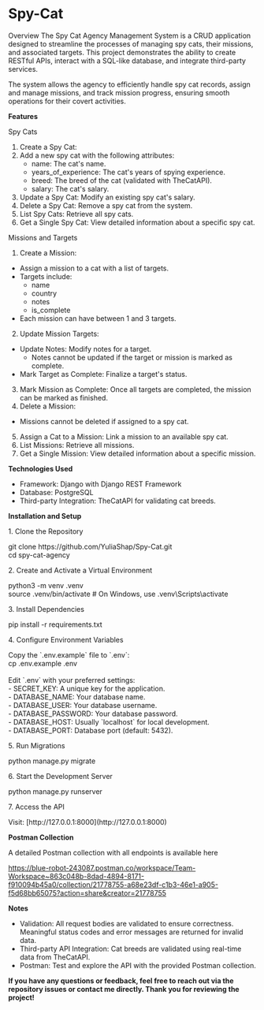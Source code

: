 # Spy-Cat

Overview
The Spy Cat Agency Management System is a CRUD application designed to streamline the processes of managing spy cats, their missions, and associated targets. This project demonstrates the ability to create RESTful APIs, interact with a SQL-like database, and integrate third-party services.

The system allows the agency to efficiently handle spy cat records, assign and manage missions, and track mission progress, ensuring smooth operations for their covert activities.

<b>Features</b><p>
Spy Cats<p>
1. Create a Spy Cat: 
2. Add a new spy cat with the following attributes:
   - name: The cat's name.
   - years_of_experience: The cat's years of spying experience.
   - breed: The breed of the cat (validated with TheCatAPI).
   - salary: The cat's salary.
3. Update a Spy Cat: Modify an existing spy cat's salary.
4. Delete a Spy Cat: Remove a spy cat from the system.
5. List Spy Cats: Retrieve all spy cats.
6. Get a Single Spy Cat: View detailed information about a specific spy cat.<p>

Missions and Targets<p>
1. Create a Mission:
- Assign a mission to a cat with a list of targets.
- Targets include:
   - name
   - country
   - notes
   - is_complete
- Each mission can have between 1 and 3 targets.
2. Update Mission Targets:
- Update Notes: Modify notes for a target.
  - Notes cannot be updated if the target or mission is marked as complete.
- Mark Target as Complete: Finalize a target's status.
3. Mark Mission as Complete: Once all targets are completed, the mission can be marked as finished.
4. Delete a Mission:
- Missions cannot be deleted if assigned to a spy cat.
5. Assign a Cat to a Mission: Link a mission to an available spy cat.
6. List Missions: Retrieve all missions.
7. Get a Single Mission: View detailed information about a specific mission.


<b>Technologies Used</b><p>
- Framework: Django with Django REST Framework
- Database: PostgreSQL
- Third-party Integration: TheCatAPI for validating cat breeds.


<b>Installation and Setup</b>
<p>1. Clone the Repository</p> <p> git clone https://github.com/YuliaShap/Spy-Cat.git<br> cd spy-cat-agency </p> <p>2. Create and Activate a Virtual Environment</p> <p> python3 -m venv .venv<br> source .venv/bin/activate # On Windows, use .venv\Scripts\activate </p> <p>3. Install Dependencies</p> <p> pip install -r requirements.txt </p> <p>4. Configure Environment Variables</p> <p> Copy the `.env.example` file to `.env`:<br> cp .env.example .env<br><br> Edit `.env` with your preferred settings:<br> - SECRET_KEY: A unique key for the application.<br> - DATABASE_NAME: Your database name.<br> - DATABASE_USER: Your database username.<br> - DATABASE_PASSWORD: Your database password.<br> - DATABASE_HOST: Usually `localhost` for local development.<br> - DATABASE_PORT: Database port (default: 5432). </p> <p>5. Run Migrations</p> <p> python manage.py migrate </p> <p>6. Start the Development Server</p> <p> python manage.py runserver </p> <p>7. Access the API</p> <p> Visit: [http://127.0.0.1:8000](http://127.0.0.1:8000) </p>



<b>Postman Collection</b><p>
A detailed Postman collection with all endpoints is available here<p>
<a>https://blue-robot-243087.postman.co/workspace/Team-Workspace~863c048b-8dad-4894-8171-f910094b45a0/collection/21778755-a68e23df-c1b3-46e1-a905-f5d68bb65075?action=share&creator=21778755</a>

<b>Notes</b><p>
- Validation: All request bodies are validated to ensure correctness. Meaningful status codes and error messages are returned for invalid data.
- Third-party API Integration: Cat breeds are validated using real-time data from TheCatAPI.
- Postman: Test and explore the API with the provided Postman collection.


<b>If you have any questions or feedback, feel free to reach out via the repository issues or contact me directly. Thank you for reviewing the project!</b><p>
